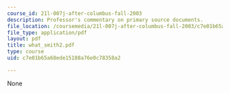 ```yaml
---
course_id: 21l-007j-after-columbus-fall-2003
description: Professor's commentary on primary source documents.
file_location: /coursemedia/21l-007j-after-columbus-fall-2003/c7e01b65a68ede15188a76e0c78358a2_what_smith2.pdf
file_type: application/pdf
layout: pdf
title: what_smith2.pdf
type: course
uid: c7e01b65a68ede15188a76e0c78358a2

---
```

None